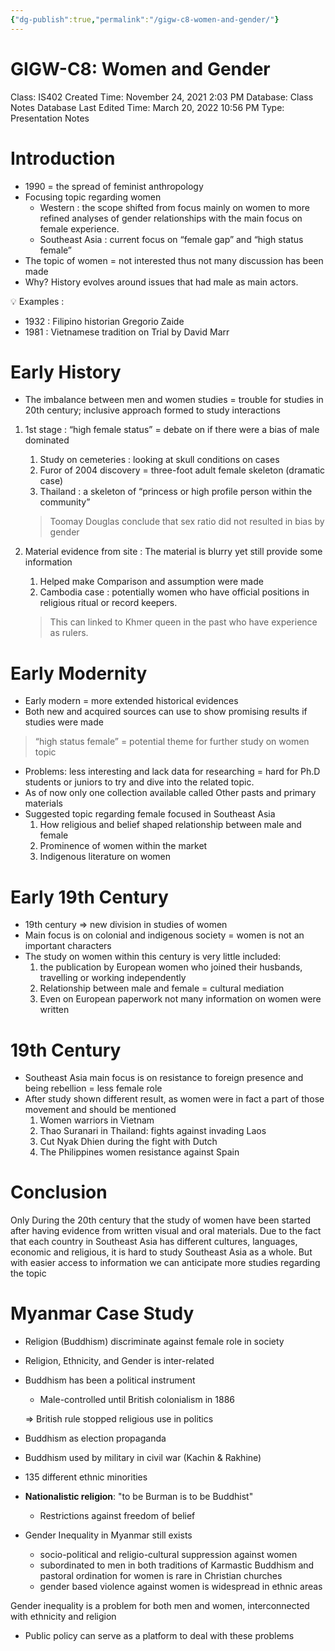 ```yaml
---
{"dg-publish":true,"permalink":"/gigw-c8-women-and-gender/"}
---
```


# GIGW-C8: Women and Gender

Class: IS402
Created Time: November 24, 2021 2:03 PM
Database: Class Notes Database
Last Edited Time: March 20, 2022 10:56 PM
Type: Presentation Notes

# Introduction

- 1990 = the spread of feminist anthropology
- Focusing topic regarding women
    - Western : the scope shifted from focus mainly on women to more refined analyses of gender relationships with the main focus on female experience.
    - Southeast Asia : current focus on “female gap” and “high status female”
- The topic of women = not interested thus not many discussion has been
made
- Why? History evolves around issues that had male as main actors.


💡 Examples :

- 1932 : Filipino historian Gregorio Zaide
- 1981 : Vietnamese tradition on Trial by David Marr


# Early History

- The imbalance between men and women studies = trouble for studies in 20th
century; inclusive approach formed to study interactions
1. 1st stage : “high female status” = debate on if there were a bias of male
dominated
    1. Study on cemeteries : looking at skull conditions on cases
    2. Furor of 2004 discovery = three-foot adult female skeleton (dramatic case)
    3. Thailand : a skeleton of “princess or high profile person within the
    community”
    
    > Toomay Douglas conclude that sex ratio did not resulted in bias by gender
    > 
2. Material evidence from site : The material is blurry yet still provide
some information
    1. Helped make Comparison and assumption were made
    2. Cambodia case : potentially women who have official positions in
    religious ritual or record keepers.
    
    > This can linked to Khmer queen in the past who have experience as
    rulers.
    > 

# Early Modernity

- Early modern = more extended historical evidences
- Both new and acquired sources can use to show promising results if studies were made

> “high status female” = potential theme for further study on women topic
> 
- Problems: less interesting and lack data for researching = hard for Ph.D students or juniors to try and dive into the related topic.
- As of now only one collection available called Other pasts and primary materials
- Suggested topic regarding female focused in Southeast Asia
    1. How religious and belief shaped relationship between male and female
    2. Prominence of women within the market
    3. Indigenous literature on women

# Early 19th Century

- 19th century ⇒ new division in studies of women
- Main focus is on colonial and indigenous society = women is not an important characters
- The study on women within this century is very little included:
    1. the publication by European women who joined their
    husbands, travelling or working independently
    2. Relationship between male and female = cultural mediation
    3. Even on European paperwork not many information on
    women were written

# 19th Century

- Southeast Asia main focus is on resistance to foreign presence
and being rebellion = less female role
- After study shown different result, as women were in fact a
part of those movement and should be mentioned
    1. Women warriors in Vietnam
    2. Thao Suranari in Thailand: fights against invading Laos
    3. Cut Nyak Dhien during the fight with Dutch
    4. The Philippines women resistance against Spain

# Conclusion

Only During the 20th century that the study of women have been started after having evidence from written visual and oral materials. Due to the fact that each country in Southeast Asia has different cultures, languages, economic and religious, it is hard to study Southeast Asia as a whole. But with easier access to information we can anticipate more studies regarding the topic

# Myanmar Case Study

- Religion (Buddhism) discriminate against female role in society
- Religion, Ethnicity, and Gender is inter-related

- Buddhism has been a political instrument
    - Male-controlled until British colonialism in 1886
    
    ⇒ British rule stopped religious use in politics
    
- Buddhism as election propaganda
- Buddhism used by military in civil war (Kachin & Rakhine)

- 135 different ethnic minorities
- **Nationalistic religion**: "to be Burman is to be Buddhist"
    - Restrictions against freedom of belief

- Gender Inequality in Myanmar still exists
    - socio-political and religio-cultural suppression against women
    - subordinated to men in both traditions of Karmastic Buddhism and pastoral ordination for women is rare in Christian churches
    - gender based violence against women is widespread in ethnic areas

Gender inequality is a problem for both men and women, interconnected with ethnicity and religion

- Public policy can serve as a platform to deal with these problems